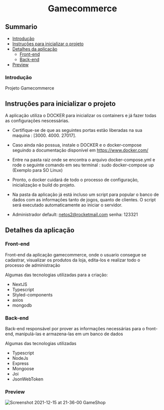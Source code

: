 <div align="center"><h1>Gamecommerce</h1></div>

## Summario

- [Introdução](#introdução)
- [Instruções para inicializar o projeto](#instruções-para-inicializar-o-projeto)
- [Detalhes da aplicação](#detalhes-da-aplicação)
  - [Front-end](#front-end)
  - [Back-end](#back-end)
- [Preview](#preview)

### Introdução

Projeto Gamecommerce

## Instruções para inicializar o projeto

A aplicação utiliza o DOCKER para inicializar os containers e já fazer todas as configurações nescessárias.

- Certifique-se de que as seguintes portas estão liberadas na sua maquina : [3000. 4000. 27017].

- Caso ainda não possua, instale o DOCKER e o docker-compose seguindo a documentação disponível em https://www.docker.com/

- Entre na pasta raiz onde se encontra o arquivo docker-compose.yml e rode o seguinte comando em seu terminal : sudo docker-compose up (Exemplo para SO Linux)

- Pronto, o docker cuidará de todo o processo de configuração, inicialização e build do projeto.

- Na pasta da aplicação já está incluso um script para popular o banco de dados com as informações tanto de jogos, quanto de clientes. O script será executado
automaticamente ao iniciar o servidor.

- Administrador default: netos2@rocketmail.com senha: 123321

## Detalhes da aplicação

### Front-end

Front-end da aplicação gamecommerce, onde o usuario consegue se cadastrar, visualizar os produtos da loja, edita-los e realizar todo o processo de administração

Algumas das tecnologias utilizadas para a criação:

- NextJS
- Typescript
- Styled-components
- axios
- mongodb


### Back-end

Back-end responsável por prover as informações necessárias para o front-end, manipulá-las e armazena-las em um banco de dados

Algumas das tecnologias utilizadas 

- Typescript
- NodeJs
- Express
- Mongoose
- Joi
- JsonWebToken


### Preview 

![Screenshot 2021-12-15 at 21-36-00 GameShop](https://user-images.githubusercontent.com/74731807/146286571-8bce4dc1-966c-43a3-b8fa-f400984643b6.png)

